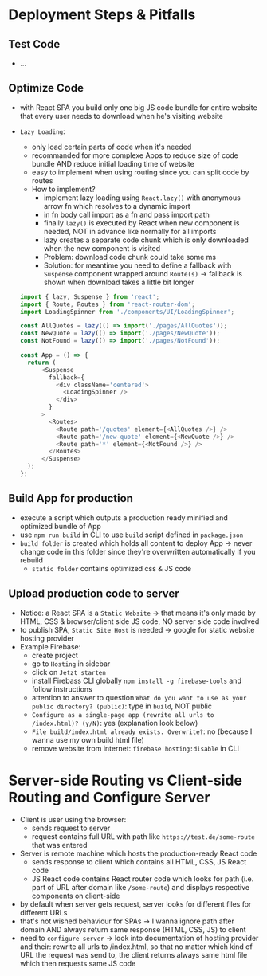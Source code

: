 # Deployment Steps & Pitfalls

## Test Code

- ...

## Optimize Code

- with React SPA you build only one big JS code bundle for entire website that every user needs to download when he's visiting website

- `Lazy Loading`:

  - only load certain parts of code when it's needed
  - recommanded for more complexe Apps to reduce size of code bundle AND reduce initial loading time of website
  - easy to implement when using routing since you can split code by routes
  - How to implement?
    - implement lazy loading using `React.lazy()` with anonymous arrow fn which resolves to a dynamic import
    - in fn body call import as a fn and pass import path
    - finally `lazy()` is executed by React when new component is needed, NOT in advance like normally for all imports
    - lazy creates a separate code chunk which is only downloaded when the new component is visited
    - Problem: download code chunk could take some ms
    - Solution: for meantime you need to define a fallback with `Suspense` component wrapped around `Route(s)` -> fallback is shown when download takes a little bit longer

  ```JavaScript
  import { lazy, Suspense } from 'react';
  import { Route, Routes } from 'react-router-dom';
  import LoadingSpinner from './components/UI/LoadingSpinner';

  const AllQuotes = lazy(() => import('./pages/AllQuotes'));
  const NewQuote = lazy(() => import('./pages/NewQuote'));
  const NotFound = lazy(() => import('./pages/NotFound'));

  const App = () => {
    return (
        <Suspense
          fallback={
            <div className='centered'>
              <LoadingSpinner />
            </div>
          }
        >
          <Routes>
            <Route path='/quotes' element={<AllQuotes />} />
            <Route path='/new-quote' element={<NewQuote />} />
            <Route path='*' element={<NotFound />} />
          </Routes>
        </Suspense>
    );
  };
  ```

## Build App for production

- execute a script which outputs a production ready minified and optimized bundle of App
- use `npm run build` in CLI to use `build` script defined in `package.json`
- `build folder` is created which holds all content to deploy App -> never change code in this folder since they're overwritten automatically if you rebuild
  - `static folder` contains optimized css & JS code

## Upload production code to server

- Notice: a React SPA is a `Static Website` -> that means it's only made by HTML, CSS & browser/client side JS code, NO server side code involved
- to publish SPA, `Static Site Host` is needed -> google for static website hosting provider
- Example Firebase:
  - create project
  - go to `Hosting` in sidebar
  - click on `Jetzt starten`
  - install Firebass CLI globally `npm install -g firebase-tools` and follow instructions
  - attention to answer to question `What do you want to use as your public directory? (public)`: type in `build`, NOT public
  - `Configure as a single-page app (rewrite all urls to /index.html)? (y/N)`: yes (explanation look below)
  - `File build/index.html already exists. Overwrite?`: no (because I wanna use my own build html file)
  - remove website from internet: `firebase hosting:disable` in CLI

# Server-side Routing vs Client-side Routing and Configure Server

- Client is user using the browser:
  - sends request to server
  - request contains full URL with path like `https://test.de/some-route` that was entered
- Server is remote machine which hosts the production-ready React code
  - sends response to client which contains all HTML, CSS, JS React code
  - JS React code contains React router code which looks for path (i.e. part of URL after domain like `/some-route`) and displays respective components on client-side
- by default when server gets request, server looks for different files for different URLs
- that's not wished behaviour for SPAs -> I wanna ignore path after domain AND always return same response (HTML, CSS, JS) to client
- need to `configure server` -> look into documentation of hosting provider and their: rewrite all urls to /index.html, so that no matter which kind of URL the request was send to, the client returns always same html file which then requests same JS code
